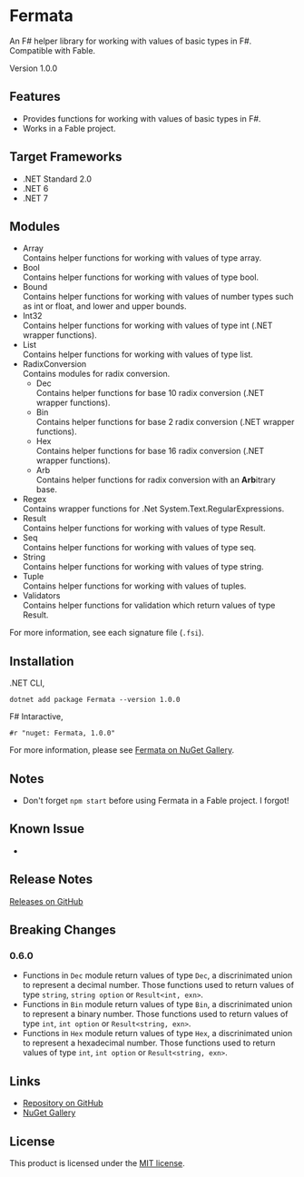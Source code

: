 # Fermata

An F# helper library for working with values of basic types in F#. Compatible with Fable.

Version 1.0.0

## Features

- Provides functions for working with values of basic types in F#.
- Works in a Fable project.

## Target Frameworks

- .NET Standard 2.0
- .NET 6
- .NET 7

## Modules

- Array  
   Contains helper functions for working with values of type array.
- Bool  
   Contains helper functions for working with values of type bool.
- Bound  
   Contains helper functions for working with values of number types such as int or float, and lower and upper bounds.
- Int32  
   Contains helper functions for working with values of type int (.NET wrapper functions).
- List  
   Contains helper functions for working with values of type list.
- RadixConversion  
   Contains modules for radix conversion.
  - Dec  
     Contains helper functions for base 10 radix conversion (.NET wrapper functions).
  - Bin  
     Contains helper functions for base 2 radix conversion (.NET wrapper functions).
  - Hex  
     Contains helper functions for base 16 radix conversion (.NET wrapper functions).
  - Arb  
     Contains helper functions for radix conversion with an **Arb**itrary base.
- Regex  
   Contains wrapper functions for .Net System.Text.RegularExpressions.
- Result  
   Contains helper functions for working with values of type Result.
- Seq  
   Contains helper functions for working with values of type seq.
- String  
   Contains helper functions for working with values of type string.
- Tuple  
   Contains helper functions for working with values of tuples.
- Validators  
   Contains helper functions for validation which return values of type Result.

For more information, see each signature file (`.fsi`).

## Installation

.NET CLI,

```
dotnet add package Fermata --version 1.0.0
```

F# Intaractive,

```
#r "nuget: Fermata, 1.0.0"
```

For more information, please see [Fermata on NuGet Gallery](https://www.nuget.org/packages/Fermata).

## Notes

- Don't forget `npm start` before using Fermata in a Fable project. I forgot!

## Known Issue

-

## Release Notes

[Releases on GitHub](https://github.com/taidalog/Fermata/releases)

## Breaking Changes

### 0.6.0

- Functions in `Dec` module return values of type `Dec`, a discrinimated union to represent a decimal number. Those functions used to return values of type `string`, `string option` or `Result<int, exn>`.
- Functions in `Bin` module return values of type `Bin`, a discrinimated union to represent a binary number. Those functions used to return values of type `int`, `int option` or `Result<string, exn>`.
- Functions in `Hex` module return values of type `Hex`, a discrinimated union to represent a hexadecimal number. Those functions used to return values of type `int`, `int option` or `Result<string, exn>`.

## Links

- [Repository on GitHub](https://github.com/taidalog/Fermata)
- [NuGet Gallery](https://www.nuget.org/packages/Fermata)

## License

This product is licensed under the [MIT license](https://github.com/taidalog/Fermata/blob/main/LICENSE).
